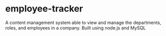 # employee-tracker
A content management system able to view and manage the departments, roles, and employees in a company. Built using node.js and MySQL
